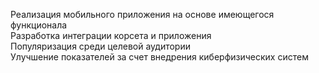 Реализация мобильного приложения на основе имеющегося функционала<br>
Разработка интеграции корсета и приложения<br>
Популяризация среди целевой аудитории<br>
Улучшение показателей за счет внедрения киберфизических систем<br>
